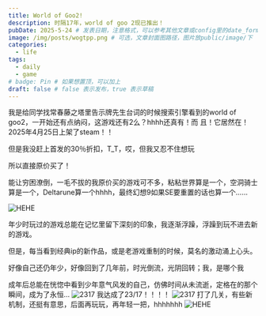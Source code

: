 ```yaml
---
title: World of Goo2!
description: 时隔17年，world of goo 2现已推出！
pubDate: 2025-5-24 # 发表日期，注意格式，可以参考其他文章或config里的date_format
image: /img/posts/wogtpp.png # 可选，文章封面图路径，图片放public/image/下
categories:
  - life
tags:
  - daily
  - game
# badge: Pin # 如果想置顶，可以加上
draft: false # false 表示发布，true 表示草稿
---
```


我是给同学找常春藤之塔里告示牌先生台词的时候搜索引擎看到的world of goo2，一开始还有点纳闷，这游戏还有2么？hhhh还真有！而
且！它居然在！2025年4月25日上架了steam！！

但是我没赶上首发的30％折扣，T_T，哎，但我又忍不住想玩

所以直接原价买了！

能让穷困潦倒，一毛不拔的我原价买的游戏可不多，粘粘世界算是一个，空洞骑士算是一个，Deltarune算一个hhhh，最终幻想9如果SE要重置的话也算一个......

![HEHE](/img/posts/wog-buy.png)

年少时玩过的游戏总能在记忆里留下深刻的印象，我逐渐浮躁，浮躁到玩不进去新的游戏。

但是，每当看到经典ip的新作品，或是老游戏重制的时候，莫名的激动涌上心头。

好像自己还仍年少，好像回到了几年前，时光倒流，光阴回转；我，是哪个我

成年后总能在恍惚中看到少年意气风发的自己，仿佛时间从未流逝，定格在的那个瞬间，成为了永恒...
![2317](/img/posts/neverchange.jpg)
我达成了23/17！！！！
![2317](/img/posts/wog2317.png)
打了几关，有些新机制，还挺有意思，后面再玩玩，再年轻一把，hhhhhhh
![HEHE](/img/posts/wogtpp.png)

